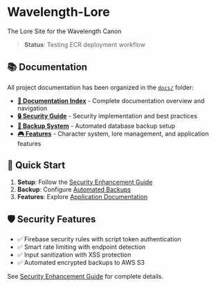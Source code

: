 # Wavelength-Lore
The Lore Site for the Wavelength Canon

> **Status**: Testing ECR deployment workflow

## 📚 Documentation

All project documentation has been organized in the [`docs/`](docs/) folder:

- **[📖 Documentation Index](docs/README.md)** - Complete documentation overview and navigation
- **[🔒 Security Guide](docs/SECURITY_ENHANCEMENT_GUIDE.md)** - Security implementation and best practices
- **[💾 Backup System](docs/BACKUP_CONFIGURATION.md)** - Automated database backup setup
- **[🎮 Features](docs/)** - Character system, lore management, and application features

## 🚀 Quick Start

1. **Setup**: Follow the [Security Enhancement Guide](docs/SECURITY_ENHANCEMENT_GUIDE.md)
2. **Backup**: Configure [Automated Backups](docs/BACKUP_CONFIGURATION.md)
3. **Features**: Explore [Application Documentation](docs/README.md)

## 🛡️ Security Features

- ✅ Firebase security rules with script token authentication
- ✅ Smart rate limiting with endpoint detection
- ✅ Input sanitization with XSS protection
- ✅ Automated encrypted backups to AWS S3

See [Security Enhancement Guide](docs/SECURITY_ENHANCEMENT_GUIDE.md) for complete details.
